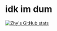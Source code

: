 # idk im dum

[![Zhy's GitHub stats](https://gh-stats-card.cyclic.app/api/Zhy194)](https://github.com/Zhy194)
